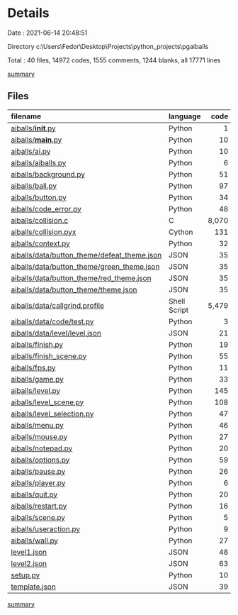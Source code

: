 # Details

Date : 2021-06-14 20:48:51

Directory c:\Users\Fedor\Desktop\Projects\python_projects\pgaiballs

Total : 40 files,  14972 codes, 1555 comments, 1244 blanks, all 17771 lines

[summary](results.md)

## Files
| filename | language | code | comment | blank | total |
| :--- | :--- | ---: | ---: | ---: | ---: |
| [aiballs/__init__.py](/aiballs/__init__.py) | Python | 1 | 1 | 1 | 3 |
| [aiballs/__main__.py](/aiballs/__main__.py) | Python | 10 | 2 | 3 | 15 |
| [aiballs/ai.py](/aiballs/ai.py) | Python | 10 | 1 | 5 | 16 |
| [aiballs/aiballs.py](/aiballs/aiballs.py) | Python | 6 | 2 | 4 | 12 |
| [aiballs/background.py](/aiballs/background.py) | Python | 51 | 0 | 16 | 67 |
| [aiballs/ball.py](/aiballs/ball.py) | Python | 97 | 9 | 33 | 139 |
| [aiballs/button.py](/aiballs/button.py) | Python | 34 | 0 | 11 | 45 |
| [aiballs/code_error.py](/aiballs/code_error.py) | Python | 48 | 0 | 16 | 64 |
| [aiballs/collision.c](/aiballs/collision.c) | C | 8,070 | 1,517 | 372 | 9,959 |
| [aiballs/collision.pyx](/aiballs/collision.pyx) | Cython | 131 | 4 | 42 | 177 |
| [aiballs/context.py](/aiballs/context.py) | Python | 32 | 0 | 7 | 39 |
| [aiballs/data/button_theme/defeat_theme.json](/aiballs/data/button_theme/defeat_theme.json) | JSON | 35 | 0 | 0 | 35 |
| [aiballs/data/button_theme/green_theme.json](/aiballs/data/button_theme/green_theme.json) | JSON | 35 | 0 | 0 | 35 |
| [aiballs/data/button_theme/red_theme.json](/aiballs/data/button_theme/red_theme.json) | JSON | 35 | 0 | 0 | 35 |
| [aiballs/data/button_theme/theme.json](/aiballs/data/button_theme/theme.json) | JSON | 35 | 0 | 0 | 35 |
| [aiballs/data/callgrind.profile](/aiballs/data/callgrind.profile) | Shell Script | 5,479 | 0 | 561 | 6,040 |
| [aiballs/data/code/test.py](/aiballs/data/code/test.py) | Python | 3 | 1 | 0 | 4 |
| [aiballs/data/level/level.json](/aiballs/data/level/level.json) | JSON | 21 | 0 | 3 | 24 |
| [aiballs/finish.py](/aiballs/finish.py) | Python | 19 | 0 | 6 | 25 |
| [aiballs/finish_scene.py](/aiballs/finish_scene.py) | Python | 55 | 0 | 14 | 69 |
| [aiballs/fps.py](/aiballs/fps.py) | Python | 11 | 2 | 3 | 16 |
| [aiballs/game.py](/aiballs/game.py) | Python | 33 | 5 | 9 | 47 |
| [aiballs/level.py](/aiballs/level.py) | Python | 145 | 6 | 29 | 180 |
| [aiballs/level_scene.py](/aiballs/level_scene.py) | Python | 108 | 2 | 20 | 130 |
| [aiballs/level_selection.py](/aiballs/level_selection.py) | Python | 47 | 0 | 13 | 60 |
| [aiballs/menu.py](/aiballs/menu.py) | Python | 46 | 0 | 14 | 60 |
| [aiballs/mouse.py](/aiballs/mouse.py) | Python | 27 | 2 | 6 | 35 |
| [aiballs/notepad.py](/aiballs/notepad.py) | Python | 20 | 0 | 7 | 27 |
| [aiballs/options.py](/aiballs/options.py) | Python | 59 | 0 | 16 | 75 |
| [aiballs/pause.py](/aiballs/pause.py) | Python | 26 | 0 | 6 | 32 |
| [aiballs/player.py](/aiballs/player.py) | Python | 6 | 0 | 1 | 7 |
| [aiballs/quit.py](/aiballs/quit.py) | Python | 20 | 0 | 7 | 27 |
| [aiballs/restart.py](/aiballs/restart.py) | Python | 16 | 0 | 5 | 21 |
| [aiballs/scene.py](/aiballs/scene.py) | Python | 5 | 1 | 1 | 7 |
| [aiballs/useraction.py](/aiballs/useraction.py) | Python | 9 | 0 | 2 | 11 |
| [aiballs/wall.py](/aiballs/wall.py) | Python | 27 | 0 | 7 | 34 |
| [level1.json](/level1.json) | JSON | 48 | 0 | 2 | 50 |
| [level2.json](/level2.json) | JSON | 63 | 0 | 0 | 63 |
| [setup.py](/setup.py) | Python | 10 | 0 | 2 | 12 |
| [template.json](/template.json) | JSON | 39 | 0 | 0 | 39 |

[summary](results.md)